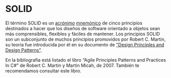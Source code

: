 # SOLID

El término SOLID es un [acrónimo](https://dle.rae.es/acrónimo)
[mnemónico](https://dle.rae.es/mnemónico?m=form) de cinco principios destinados
a hacer que los diseños de software orientado a objetos sean más comprensibles,
flexibles y fáciles de mantener. Los principios SOLID son un subconjunto de
muchos principios promovidos por Robert C. Martin, su teoría fue introducida por
él en su documento de ["Design Principles and Design
Patterns"](https://web.archive.org/web/20150906155800/http:/www.objectmentor.com/resources/articles/Principles_and_Patterns.pdf).

En la bibliografía está listado el libro “Agile Principles Patterns and
Practices In C#” de Robert C. Martin y Martin Micah, de 2007. También te
recomendamos consultar este libro.